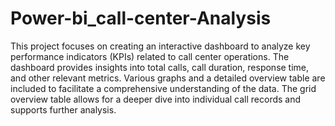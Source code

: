 # Power-bi_call-center-Analysis
This project focuses on creating an interactive dashboard to analyze key performance indicators (KPIs) related to call center operations. The dashboard provides insights into total calls, call duration, response time, and other relevant metrics. Various graphs and a detailed overview table are included to facilitate a comprehensive understanding of the data.
The grid overview table allows for a deeper dive into individual call records and supports further analysis.
